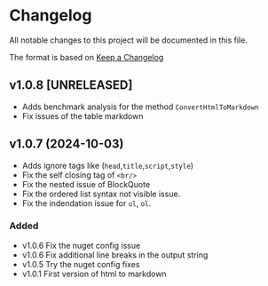 # Changelog

All notable changes to this project will be documented in this file.

The format is based on [Keep a Changelog](https://keepachangelog.com/en/1.1.0/)

## v1.0.8 [UNRELEASED]
- Adds benchmark analysis for the method `ConvertHtmlToMarkdown`
- Fix issues of the table markdown

## v1.0.7 (2024-10-03)
- Adds ignore tags like (`head`,`title`,`script`,`style`)
- Fix the self closing tag of `<br/>`
- Fix the nested issue of BlockQuote
- Fix the ordered list syntax not visible issue.
- Fix the indendation issue for `ul`, `ol`.

### Added

- v1.0.6 Fix the nuget config issue
- v1.0.6 Fix additional line breaks in the output string
- v1.0.5 Try the nuget config fixes
- v1.0.1 First version of html to markdown  